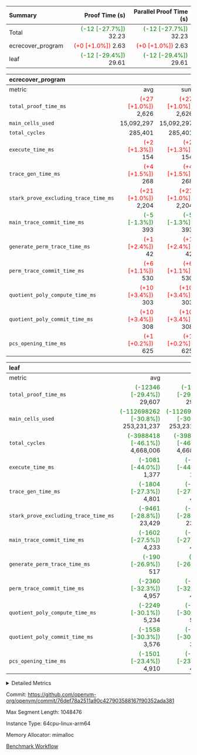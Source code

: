 | Summary | Proof Time (s) | Parallel Proof Time (s) |
|:---|---:|---:|
| Total | <span style='color: green'>(-12 [-27.7%])</span> 32.23 | <span style='color: green'>(-12 [-27.7%])</span> 32.23 |
| ecrecover_program | <span style='color: red'>(+0 [+1.0%])</span> 2.63 | <span style='color: red'>(+0 [+1.0%])</span> 2.63 |
| leaf | <span style='color: green'>(-12 [-29.4%])</span> 29.61 | <span style='color: green'>(-12 [-29.4%])</span> 29.61 |


| ecrecover_program |||||
|:---|---:|---:|---:|---:|
|metric|avg|sum|max|min|
| `total_proof_time_ms ` | <span style='color: red'>(+27 [+1.0%])</span> 2,626 | <span style='color: red'>(+27 [+1.0%])</span> 2,626 | <span style='color: red'>(+27 [+1.0%])</span> 2,626 | <span style='color: red'>(+27 [+1.0%])</span> 2,626 |
| `main_cells_used     ` |  15,092,297 |  15,092,297 |  15,092,297 |  15,092,297 |
| `total_cycles        ` |  285,401 |  285,401 |  285,401 |  285,401 |
| `execute_time_ms     ` | <span style='color: red'>(+2 [+1.3%])</span> 154 | <span style='color: red'>(+2 [+1.3%])</span> 154 | <span style='color: red'>(+2 [+1.3%])</span> 154 | <span style='color: red'>(+2 [+1.3%])</span> 154 |
| `trace_gen_time_ms   ` | <span style='color: red'>(+4 [+1.5%])</span> 268 | <span style='color: red'>(+4 [+1.5%])</span> 268 | <span style='color: red'>(+4 [+1.5%])</span> 268 | <span style='color: red'>(+4 [+1.5%])</span> 268 |
| `stark_prove_excluding_trace_time_ms` | <span style='color: red'>(+21 [+1.0%])</span> 2,204 | <span style='color: red'>(+21 [+1.0%])</span> 2,204 | <span style='color: red'>(+21 [+1.0%])</span> 2,204 | <span style='color: red'>(+21 [+1.0%])</span> 2,204 |
| `main_trace_commit_time_ms` | <span style='color: green'>(-5 [-1.3%])</span> 393 | <span style='color: green'>(-5 [-1.3%])</span> 393 | <span style='color: green'>(-5 [-1.3%])</span> 393 | <span style='color: green'>(-5 [-1.3%])</span> 393 |
| `generate_perm_trace_time_ms` | <span style='color: red'>(+1 [+2.4%])</span> 42 | <span style='color: red'>(+1 [+2.4%])</span> 42 | <span style='color: red'>(+1 [+2.4%])</span> 42 | <span style='color: red'>(+1 [+2.4%])</span> 42 |
| `perm_trace_commit_time_ms` | <span style='color: red'>(+6 [+1.1%])</span> 530 | <span style='color: red'>(+6 [+1.1%])</span> 530 | <span style='color: red'>(+6 [+1.1%])</span> 530 | <span style='color: red'>(+6 [+1.1%])</span> 530 |
| `quotient_poly_compute_time_ms` | <span style='color: red'>(+10 [+3.4%])</span> 303 | <span style='color: red'>(+10 [+3.4%])</span> 303 | <span style='color: red'>(+10 [+3.4%])</span> 303 | <span style='color: red'>(+10 [+3.4%])</span> 303 |
| `quotient_poly_commit_time_ms` | <span style='color: red'>(+10 [+3.4%])</span> 308 | <span style='color: red'>(+10 [+3.4%])</span> 308 | <span style='color: red'>(+10 [+3.4%])</span> 308 | <span style='color: red'>(+10 [+3.4%])</span> 308 |
| `pcs_opening_time_ms ` | <span style='color: red'>(+1 [+0.2%])</span> 625 | <span style='color: red'>(+1 [+0.2%])</span> 625 | <span style='color: red'>(+1 [+0.2%])</span> 625 | <span style='color: red'>(+1 [+0.2%])</span> 625 |

| leaf |||||
|:---|---:|---:|---:|---:|
|metric|avg|sum|max|min|
| `total_proof_time_ms ` | <span style='color: green'>(-12346 [-29.4%])</span> 29,607 | <span style='color: green'>(-12346 [-29.4%])</span> 29,607 | <span style='color: green'>(-12346 [-29.4%])</span> 29,607 | <span style='color: green'>(-12346 [-29.4%])</span> 29,607 |
| `main_cells_used     ` | <span style='color: green'>(-112698262 [-30.8%])</span> 253,231,237 | <span style='color: green'>(-112698262 [-30.8%])</span> 253,231,237 | <span style='color: green'>(-112698262 [-30.8%])</span> 253,231,237 | <span style='color: green'>(-112698262 [-30.8%])</span> 253,231,237 |
| `total_cycles        ` | <span style='color: green'>(-3988418 [-46.1%])</span> 4,668,006 | <span style='color: green'>(-3988418 [-46.1%])</span> 4,668,006 | <span style='color: green'>(-3988418 [-46.1%])</span> 4,668,006 | <span style='color: green'>(-3988418 [-46.1%])</span> 4,668,006 |
| `execute_time_ms     ` | <span style='color: green'>(-1081 [-44.0%])</span> 1,377 | <span style='color: green'>(-1081 [-44.0%])</span> 1,377 | <span style='color: green'>(-1081 [-44.0%])</span> 1,377 | <span style='color: green'>(-1081 [-44.0%])</span> 1,377 |
| `trace_gen_time_ms   ` | <span style='color: green'>(-1804 [-27.3%])</span> 4,801 | <span style='color: green'>(-1804 [-27.3%])</span> 4,801 | <span style='color: green'>(-1804 [-27.3%])</span> 4,801 | <span style='color: green'>(-1804 [-27.3%])</span> 4,801 |
| `stark_prove_excluding_trace_time_ms` | <span style='color: green'>(-9461 [-28.8%])</span> 23,429 | <span style='color: green'>(-9461 [-28.8%])</span> 23,429 | <span style='color: green'>(-9461 [-28.8%])</span> 23,429 | <span style='color: green'>(-9461 [-28.8%])</span> 23,429 |
| `main_trace_commit_time_ms` | <span style='color: green'>(-1602 [-27.5%])</span> 4,233 | <span style='color: green'>(-1602 [-27.5%])</span> 4,233 | <span style='color: green'>(-1602 [-27.5%])</span> 4,233 | <span style='color: green'>(-1602 [-27.5%])</span> 4,233 |
| `generate_perm_trace_time_ms` | <span style='color: green'>(-190 [-26.9%])</span> 517 | <span style='color: green'>(-190 [-26.9%])</span> 517 | <span style='color: green'>(-190 [-26.9%])</span> 517 | <span style='color: green'>(-190 [-26.9%])</span> 517 |
| `perm_trace_commit_time_ms` | <span style='color: green'>(-2360 [-32.3%])</span> 4,957 | <span style='color: green'>(-2360 [-32.3%])</span> 4,957 | <span style='color: green'>(-2360 [-32.3%])</span> 4,957 | <span style='color: green'>(-2360 [-32.3%])</span> 4,957 |
| `quotient_poly_compute_time_ms` | <span style='color: green'>(-2249 [-30.1%])</span> 5,234 | <span style='color: green'>(-2249 [-30.1%])</span> 5,234 | <span style='color: green'>(-2249 [-30.1%])</span> 5,234 | <span style='color: green'>(-2249 [-30.1%])</span> 5,234 |
| `quotient_poly_commit_time_ms` | <span style='color: green'>(-1558 [-30.3%])</span> 3,576 | <span style='color: green'>(-1558 [-30.3%])</span> 3,576 | <span style='color: green'>(-1558 [-30.3%])</span> 3,576 | <span style='color: green'>(-1558 [-30.3%])</span> 3,576 |
| `pcs_opening_time_ms ` | <span style='color: green'>(-1501 [-23.4%])</span> 4,910 | <span style='color: green'>(-1501 [-23.4%])</span> 4,910 | <span style='color: green'>(-1501 [-23.4%])</span> 4,910 | <span style='color: green'>(-1501 [-23.4%])</span> 4,910 |



<details>
<summary>Detailed Metrics</summary>

| group | num_segments | keygen_time_ms | commit_exe_time_ms |
| --- | --- | --- | --- |
| ecrecover_program | 1 | 999 | 12 | 

| group | air_name | quotient_deg | interactions | constraints |
| --- | --- | --- | --- | --- |
| ecrecover_program | AccessAdapterAir<16> | 2 | 5 | 14 | 
| ecrecover_program | AccessAdapterAir<2> | 2 | 5 | 14 | 
| ecrecover_program | AccessAdapterAir<32> | 2 | 5 | 14 | 
| ecrecover_program | AccessAdapterAir<4> | 2 | 5 | 14 | 
| ecrecover_program | AccessAdapterAir<64> | 2 | 5 | 14 | 
| ecrecover_program | AccessAdapterAir<8> | 2 | 5 | 14 | 
| ecrecover_program | BitwiseOperationLookupAir<8> | 2 | 2 | 4 | 
| ecrecover_program | KeccakVmAir | 2 | 321 | 4,571 | 
| ecrecover_program | MemoryMerkleAir<8> | 2 | 4 | 40 | 
| ecrecover_program | PersistentBoundaryAir<8> | 2 | 3 | 6 | 
| ecrecover_program | PhantomAir | 2 | 3 | 5 | 
| ecrecover_program | Poseidon2PeripheryAir<BabyBearParameters>, 1> | 2 | 1 | 286 | 
| ecrecover_program | ProgramAir | 1 | 1 | 4 | 
| ecrecover_program | RangeTupleCheckerAir<2> | 1 | 1 | 4 | 
| ecrecover_program | VariableRangeCheckerAir | 1 | 1 | 4 | 
| ecrecover_program | VmAirWrapper<Rv32BaseAluAdapterAir, BaseAluCoreAir<4, 8> | 2 | 19 | 43 | 
| ecrecover_program | VmAirWrapper<Rv32BaseAluAdapterAir, LessThanCoreAir<4, 8> | 2 | 17 | 39 | 
| ecrecover_program | VmAirWrapper<Rv32BaseAluAdapterAir, ShiftCoreAir<4, 8> | 2 | 23 | 90 | 
| ecrecover_program | VmAirWrapper<Rv32BranchAdapterAir, BranchEqualCoreAir<4> | 2 | 11 | 25 | 
| ecrecover_program | VmAirWrapper<Rv32BranchAdapterAir, BranchLessThanCoreAir<4, 8> | 2 | 13 | 41 | 
| ecrecover_program | VmAirWrapper<Rv32CondRdWriteAdapterAir, Rv32JalLuiCoreAir> | 2 | 10 | 22 | 
| ecrecover_program | VmAirWrapper<Rv32HintStoreAdapterAir, Rv32HintStoreCoreAir> | 2 | 15 | 17 | 
| ecrecover_program | VmAirWrapper<Rv32IsEqualModAdapterAir<2, 1, 32, 32>, ModularIsEqualCoreAir<32, 4, 8> | 2 | 25 | 223 | 
| ecrecover_program | VmAirWrapper<Rv32JalrAdapterAir, Rv32JalrCoreAir> | 2 | 16 | 20 | 
| ecrecover_program | VmAirWrapper<Rv32LoadStoreAdapterAir, LoadSignExtendCoreAir<4, 8> | 2 | 18 | 33 | 
| ecrecover_program | VmAirWrapper<Rv32LoadStoreAdapterAir, LoadStoreCoreAir<4> | 2 | 17 | 38 | 
| ecrecover_program | VmAirWrapper<Rv32MultAdapterAir, DivRemCoreAir<4, 8> | 2 | 25 | 88 | 
| ecrecover_program | VmAirWrapper<Rv32MultAdapterAir, MulHCoreAir<4, 8> | 2 | 24 | 38 | 
| ecrecover_program | VmAirWrapper<Rv32MultAdapterAir, MultiplicationCoreAir<4, 8> | 2 | 19 | 26 | 
| ecrecover_program | VmAirWrapper<Rv32RdWriteAdapterAir, Rv32AuipcCoreAir> | 2 | 11 | 15 | 
| ecrecover_program | VmAirWrapper<Rv32VecHeapAdapterAir<1, 2, 2, 32, 32>, EcDoubleCoreAir> | 2 | 411 | 514 | 
| ecrecover_program | VmAirWrapper<Rv32VecHeapAdapterAir<2, 1, 1, 32, 32>, FieldExpressionCoreAir> | 2 | 156 | 190 | 
| ecrecover_program | VmAirWrapper<Rv32VecHeapAdapterAir<2, 2, 2, 32, 32>, FieldExpressionCoreAir> | 2 | 422 | 457 | 
| ecrecover_program | VmConnectorAir | 2 | 3 | 9 | 
| leaf | AccessAdapterAir<2> | 4 | 5 | 12 | 
| leaf | AccessAdapterAir<4> | 4 | 5 | 12 | 
| leaf | AccessAdapterAir<8> | 4 | 5 | 12 | 
| leaf | FriReducedOpeningAir | 4 | 35 | 59 | 
| leaf | NativePoseidon2Air<BabyBearParameters>, 1> | 4 | 176 | 590 | 
| leaf | PhantomAir | 4 | 3 | 4 | 
| leaf | ProgramAir | 1 | 1 | 4 | 
| leaf | VariableRangeCheckerAir | 1 | 1 | 4 | 
| leaf | VmAirWrapper<BranchNativeAdapterAir, BranchEqualCoreAir<1> | 2 | 11 | 23 | 
| leaf | VmAirWrapper<JalNativeAdapterAir, JalCoreAir> | 4 | 7 | 6 | 
| leaf | VmAirWrapper<NativeAdapterAir<2, 0>, PublicValuesCoreAir> | 4 | 11 | 23 | 
| leaf | VmAirWrapper<NativeAdapterAir<2, 1>, FieldArithmeticCoreAir> | 4 | 15 | 23 | 
| leaf | VmAirWrapper<NativeLoadStoreAdapterAir<1>, NativeLoadStoreCoreAir<1> | 4 | 15 | 20 | 
| leaf | VmAirWrapper<NativeLoadStoreAdapterAir<4>, NativeLoadStoreCoreAir<4> | 4 | 15 | 20 | 
| leaf | VmAirWrapper<NativeVectorizedAdapterAir<4>, FieldExtensionCoreAir> | 4 | 15 | 23 | 
| leaf | VmConnectorAir | 4 | 3 | 8 | 
| leaf | VolatileBoundaryAir | 4 | 4 | 16 | 

| group | air_name | idx | rows | prep_cols | perm_cols | main_cols | cells |
| --- | --- | --- | --- | --- | --- | --- | --- |
| leaf | AccessAdapterAir<2> | 0 | 1,048,576 |  | 16 | 11 | 28,311,552 | 
| leaf | AccessAdapterAir<4> | 0 | 524,288 |  | 16 | 13 | 15,204,352 | 
| leaf | AccessAdapterAir<8> | 0 | 512 |  | 16 | 17 | 16,896 | 
| leaf | FriReducedOpeningAir | 0 | 1,048,576 |  | 76 | 64 | 146,800,640 | 
| leaf | NativePoseidon2Air<BabyBearParameters>, 1> | 0 | 131,072 |  | 356 | 399 | 98,959,360 | 
| leaf | PhantomAir | 0 | 32,768 |  | 8 | 6 | 458,752 | 
| leaf | ProgramAir | 0 | 524,288 |  | 8 | 10 | 9,437,184 | 
| leaf | VariableRangeCheckerAir | 0 | 262,144 | 2 | 8 | 1 | 2,359,296 | 
| leaf | VmAirWrapper<BranchNativeAdapterAir, BranchEqualCoreAir<1> | 0 | 1,048,576 |  | 28 | 23 | 53,477,376 | 
| leaf | VmAirWrapper<JalNativeAdapterAir, JalCoreAir> | 0 | 131,072 |  | 12 | 10 | 2,883,584 | 
| leaf | VmAirWrapper<NativeAdapterAir<2, 0>, PublicValuesCoreAir> | 0 | 64 |  | 16 | 23 | 2,496 | 
| leaf | VmAirWrapper<NativeAdapterAir<2, 1>, FieldArithmeticCoreAir> | 0 | 4,194,304 |  | 20 | 30 | 209,715,200 | 
| leaf | VmAirWrapper<NativeLoadStoreAdapterAir<1>, NativeLoadStoreCoreAir<1> | 0 | 2,097,152 |  | 36 | 25 | 127,926,272 | 
| leaf | VmAirWrapper<NativeLoadStoreAdapterAir<4>, NativeLoadStoreCoreAir<4> | 0 | 131,072 |  | 36 | 34 | 9,175,040 | 
| leaf | VmAirWrapper<NativeVectorizedAdapterAir<4>, FieldExtensionCoreAir> | 0 | 262,144 |  | 20 | 40 | 15,728,640 | 
| leaf | VmConnectorAir | 0 | 2 | 1 | 8 | 4 | 24 | 
| leaf | VolatileBoundaryAir | 0 | 2,097,152 |  | 8 | 11 | 39,845,888 | 

| group | air_name | segment | rows | prep_cols | perm_cols | main_cols | cells |
| --- | --- | --- | --- | --- | --- | --- | --- |
| ecrecover_program | AccessAdapterAir<16> | 0 | 16,384 |  | 24 | 25 | 802,816 | 
| ecrecover_program | AccessAdapterAir<2> | 0 | 256 |  | 24 | 11 | 8,960 | 
| ecrecover_program | AccessAdapterAir<32> | 0 | 8,192 |  | 24 | 41 | 532,480 | 
| ecrecover_program | AccessAdapterAir<4> | 0 | 128 |  | 24 | 13 | 4,736 | 
| ecrecover_program | AccessAdapterAir<8> | 0 | 32,768 |  | 24 | 17 | 1,343,488 | 
| ecrecover_program | BitwiseOperationLookupAir<8> | 0 | 65,536 | 3 | 8 | 2 | 655,360 | 
| ecrecover_program | KeccakVmAir | 0 | 128 |  | 1,288 | 3,164 | 569,856 | 
| ecrecover_program | MemoryMerkleAir<8> | 0 | 4,096 |  | 20 | 32 | 212,992 | 
| ecrecover_program | PersistentBoundaryAir<8> | 0 | 4,096 |  | 12 | 20 | 131,072 | 
| ecrecover_program | PhantomAir | 0 | 64 |  | 12 | 6 | 1,152 | 
| ecrecover_program | Poseidon2PeripheryAir<BabyBearParameters>, 1> | 0 | 4,096 |  | 8 | 300 | 1,261,568 | 
| ecrecover_program | ProgramAir | 0 | 16,384 |  | 8 | 10 | 294,912 | 
| ecrecover_program | RangeTupleCheckerAir<2> | 0 | 524,288 | 2 | 8 | 1 | 4,718,592 | 
| ecrecover_program | VariableRangeCheckerAir | 0 | 262,144 | 2 | 8 | 1 | 2,359,296 | 
| ecrecover_program | VmAirWrapper<Rv32BaseAluAdapterAir, BaseAluCoreAir<4, 8> | 0 | 131,072 |  | 80 | 36 | 15,204,352 | 
| ecrecover_program | VmAirWrapper<Rv32BaseAluAdapterAir, LessThanCoreAir<4, 8> | 0 | 2,048 |  | 40 | 37 | 157,696 | 
| ecrecover_program | VmAirWrapper<Rv32BaseAluAdapterAir, ShiftCoreAir<4, 8> | 0 | 16,384 |  | 52 | 53 | 1,720,320 | 
| ecrecover_program | VmAirWrapper<Rv32BranchAdapterAir, BranchEqualCoreAir<4> | 0 | 16,384 |  | 48 | 26 | 1,212,416 | 
| ecrecover_program | VmAirWrapper<Rv32BranchAdapterAir, BranchLessThanCoreAir<4, 8> | 0 | 32,768 |  | 56 | 32 | 2,883,584 | 
| ecrecover_program | VmAirWrapper<Rv32CondRdWriteAdapterAir, Rv32JalLuiCoreAir> | 0 | 8,192 |  | 44 | 18 | 507,904 | 
| ecrecover_program | VmAirWrapper<Rv32HintStoreAdapterAir, Rv32HintStoreCoreAir> | 0 | 256 |  | 36 | 26 | 15,872 | 
| ecrecover_program | VmAirWrapper<Rv32IsEqualModAdapterAir<2, 1, 32, 32>, ModularIsEqualCoreAir<32, 4, 8> | 0 | 4,096 |  | 56 | 166 | 909,312 | 
| ecrecover_program | VmAirWrapper<Rv32JalrAdapterAir, Rv32JalrCoreAir> | 0 | 8,192 |  | 36 | 28 | 524,288 | 
| ecrecover_program | VmAirWrapper<Rv32LoadStoreAdapterAir, LoadSignExtendCoreAir<4, 8> | 0 | 4,096 |  | 76 | 35 | 454,656 | 
| ecrecover_program | VmAirWrapper<Rv32LoadStoreAdapterAir, LoadStoreCoreAir<4> | 0 | 131,072 |  | 72 | 40 | 14,680,064 | 
| ecrecover_program | VmAirWrapper<Rv32MultAdapterAir, MulHCoreAir<4, 8> | 0 | 8 |  | 100 | 39 | 1,112 | 
| ecrecover_program | VmAirWrapper<Rv32MultAdapterAir, MultiplicationCoreAir<4, 8> | 0 | 4,096 |  | 80 | 31 | 454,656 | 
| ecrecover_program | VmAirWrapper<Rv32RdWriteAdapterAir, Rv32AuipcCoreAir> | 0 | 4,096 |  | 28 | 21 | 200,704 | 
| ecrecover_program | VmAirWrapper<Rv32VecHeapAdapterAir<1, 2, 2, 32, 32>, EcDoubleCoreAir> | 0 | 2,048 |  | 828 | 543 | 2,807,808 | 
| ecrecover_program | VmAirWrapper<Rv32VecHeapAdapterAir<2, 1, 1, 32, 32>, FieldExpressionCoreAir> | 0 | 32 |  | 316 | 261 | 18,464 | 
| ecrecover_program | VmAirWrapper<Rv32VecHeapAdapterAir<2, 2, 2, 32, 32>, FieldExpressionCoreAir> | 0 | 1,024 |  | 848 | 619 | 1,502,208 | 
| ecrecover_program | VmConnectorAir | 0 | 2 | 1 | 12 | 4 | 32 | 

| group | idx | trace_gen_time_ms | total_proof_time_ms | total_cycles | total_cells | stark_prove_excluding_trace_time_ms | quotient_poly_compute_time_ms | quotient_poly_commit_time_ms | perm_trace_commit_time_ms | pcs_opening_time_ms | main_trace_commit_time_ms | main_cells_used | generate_perm_trace_time_ms | execute_time_ms |
| --- | --- | --- | --- | --- | --- | --- | --- | --- | --- | --- | --- | --- | --- | --- |
| leaf | 0 | 4,801 | 29,607 | 4,668,006 | 760,302,552 | 23,429 | 5,234 | 3,576 | 4,957 | 4,910 | 4,233 | 253,231,237 | 517 | 1,377 | 

| group | segment | trace_gen_time_ms | total_proof_time_ms | total_cycles | total_cells | stark_prove_excluding_trace_time_ms | quotient_poly_compute_time_ms | quotient_poly_commit_time_ms | perm_trace_commit_time_ms | pcs_opening_time_ms | main_trace_commit_time_ms | main_cells_used | generate_perm_trace_time_ms | execute_time_ms |
| --- | --- | --- | --- | --- | --- | --- | --- | --- | --- | --- | --- | --- | --- | --- |
| ecrecover_program | 0 | 268 | 2,626 | 285,401 | 56,172,159 | 2,204 | 303 | 308 | 530 | 625 | 393 | 15,092,297 | 42 | 154 | 

</details>


Commit: https://github.com/openvm-org/openvm/commit/76def78a2511a90c427903588167f90352ada381

Max Segment Length: 1048476

Instance Type: 64cpu-linux-arm64

Memory Allocator: mimalloc

[Benchmark Workflow](https://github.com/openvm-org/openvm/actions/runs/12841392476)
